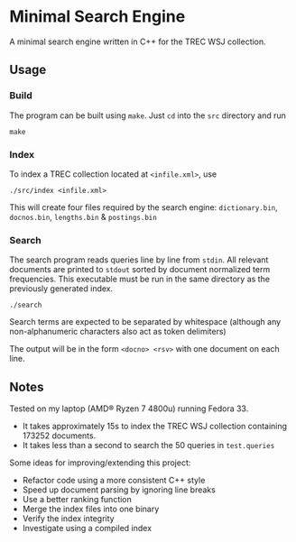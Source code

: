 # Minimal Search Engine

A minimal search engine written in C++ for the TREC WSJ collection.

## Usage

### Build

The program can be built using `make`. Just `cd` into the `src` directory and run

```
make
```

### Index

To index a TREC collection located at `<infile.xml>`, use

```
./src/index <infile.xml>
```

This will create four files required by the search engine: `dictionary.bin`, `docnos.bin`, `lengths.bin` & `postings.bin`

### Search

The search program reads queries line by line from `stdin`. All relevant documents are printed to `stdout` sorted by document normalized term frequencies. This executable must be run in the same directory as the previously generated index.

```
./search
```

Search terms are expected to be separated by whitespace (although any non-alphanumeric characters also act as token delimiters)

The output will be in the form `<docno> <rsv>` with one document on each line.

## Notes

Tested on my laptop (AMD® Ryzen 7 4800u) running Fedora 33.

- It takes approximately 15s to index the TREC WSJ collection containing 173252 documents.
- It takes less than a second to search the 50 queries in `test.queries`

Some ideas for improving/extending this project:

- Refactor code using a more consistent C++ style
- Speed up document parsing by ignoring line breaks
- Use a better ranking function
- Merge the index files into one binary
- Verify the index integrity
- Investigate using a compiled index
